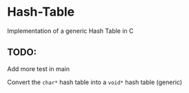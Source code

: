 # Hash-Table
Implementation of a generic Hash Table in C

## TODO:
Add more test in main

Convert the `char*` hash table into a `void*` hash table (generic)
